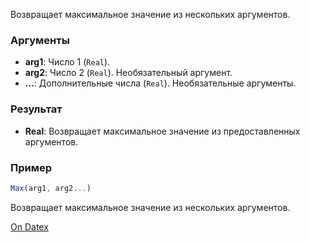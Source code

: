 Возвращает максимальное значение из нескольких аргументов.

### Аргументы
- **arg1**: Число 1 (`Real`).
- **arg2**: Число 2 (`Real`). Необязательный аргумент.
- **...**: Дополнительные числа (`Real`). Необязательные аргументы.

### Результат
- **Real**: Возвращает максимальное значение из предоставленных аргументов.

### Пример
```js
Max(arg1, arg2...)
```
Возвращает максимальное значение из нескольких аргументов.

[On Datex](http://docs.datex.ru/article.htm?id=5620276892448878669)
